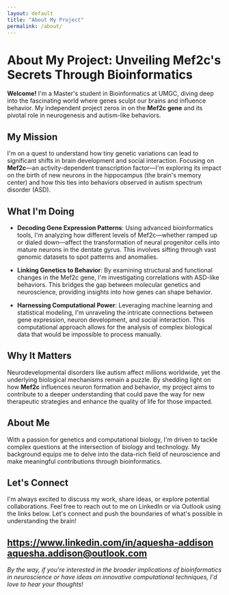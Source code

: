```yaml
---
layout: default
title: "About My Project"
permalink: /about/
---
```


# About My Project: Unveiling Mef2c's Secrets Through Bioinformatics

**Welcome!** I'm a Master's student in Bioinformatics at UMGC, diving deep into the fascinating world where genes sculpt our brains and influence behavior. My independent project zeros in on the **Mef2c gene** and its pivotal role in neurogenesis and autism-like behaviors.

## My Mission

I'm on a quest to understand how tiny genetic variations can lead to significant shifts in brain development and social interaction. Focusing on **Mef2c**—an activity-dependent transcription factor—I'm exploring its impact on the birth of new neurons in the hippocampus (the brain's memory center) and how this ties into behaviors observed in autism spectrum disorder (ASD).

## What I'm Doing

- **Decoding Gene Expression Patterns**: Using advanced bioinformatics tools, I'm analyzing how different levels of Mef2c—whether ramped up or dialed down—affect the transformation of neural progenitor cells into mature neurons in the dentate gyrus. This involves sifting through vast genomic datasets to spot patterns and anomalies.

- **Linking Genetics to Behavior**: By examining structural and functional changes in the Mef2c gene, I'm investigating correlations with ASD-like behaviors. This bridges the gap between molecular genetics and neuroscience, providing insights into how genes can shape behavior.

- **Harnessing Computational Power**: Leveraging machine learning and statistical modeling, I'm unraveling the intricate connections between gene expression, neuron development, and social interaction. This computational approach allows for the analysis of complex biological data that would be impossible to process manually.

## Why It Matters

Neurodevelopmental disorders like autism affect millions worldwide, yet the underlying biological mechanisms remain a puzzle. By shedding light on how **Mef2c** influences neuron formation and behavior, my project aims to contribute to a deeper understanding that could pave the way for new therapeutic strategies and enhance the quality of life for those impacted.

## About Me

With a passion for genetics and computational biology, I'm driven to tackle complex questions at the intersection of biology and technology. My background equips me to delve into the data-rich field of neuroscience and make meaningful contributions through bioinformatics.

## Let's Connect

I'm always excited to discuss my work, share ideas, or explore potential collaborations. Feel free to reach out to me on LinkedIn or via Outlook using the links below. Let's connect and push the boundaries of what's possible in understanding the brain!

https://www.linkedin.com/in/aquesha-addison
aquesha.addison@outlook.com
---

*By the way, if you're interested in the broader implications of bioinformatics in neuroscience or have ideas on innovative computational techniques, I'd love to hear your thoughts!*

